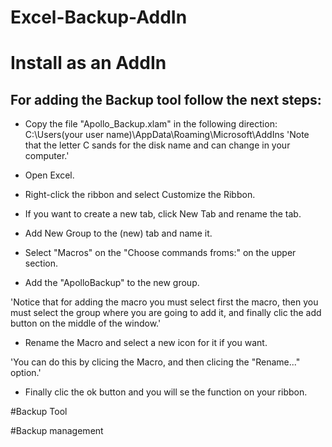 # Excel-Backup-AddIn

# Install as an AddIn

## For adding the Backup tool follow the next steps:


- Copy the file "Apollo_Backup.xlam" in the following direction:
  C:\Users\(your user name)\AppData\Roaming\Microsoft\AddIns
 'Note that the letter C sands for the disk name and can
  change in your computer.'
- Open Excel.


- Right-click the ribbon and select Customize the Ribbon.


- If you want to create a new tab, click New Tab and rename the tab.


- Add New Group to the (new) tab and name it.


- Select "Macros" on the "Choose commands froms:" on the upper section.


- Add the "ApolloBackup" to the new group.

'Notice that for adding the macro you must select first the macro, then
 you must select the group where you are going to add it, and finally 
 clic the add button on the middle of the window.'


- Rename the Macro and select a new icon for it if you want.

'You can do this by clicing the Macro, and then clicing the "Rename..." 
 option.'

- Finally clic the ok button and you will se the function on your ribbon.





#Backup Tool

#Backup management

